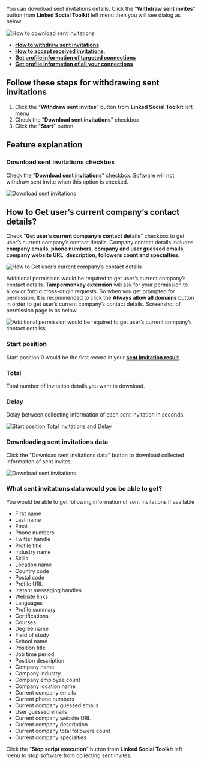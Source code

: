 You can download sent invitations details. Click the “**Withdraw sent invites**” button from  **Linked Social Toolkit** left menu then you will see dialog as below

![How to download sent invitations](https://github.com/ZiaUrR3hman/LinkedSocialToolkit/raw/master/images/How-to-Withdraw-sent-invites.png)

* [**How to withdraw sent invitations**](https://github.com/ZiaUrR3hman/LinkedSocialToolkit/wiki/How-to-withdraw-sent-invitations).
* [**How to accept received invitations**](https://github.com/ZiaUrR3hman/LinkedSocialToolkit/wiki/How-to-accept-received-invitations).
* [**Get profile information of targeted connections**](https://github.com/ZiaUrR3hman/LinkedSocialToolkit/wiki/How-to-get-profile-information-of-targeted-connections)
* [**Get profile information of all your connections**](https://github.com/ZiaUrR3hman/LinkedSocialToolkit/wiki/How-to-get-profile-information-of-all-your-connections)

## Follow these steps for withdrawing sent invitations
1. Click the “**Withdraw sent invites**” button from  **Linked Social Toolkit** left menu
2. Check the "**Download sent invitations**" checkbox
3. Click the "**Start**" button

## Feature explanation
### Download sent invitations checkbox
Check the "**Download sent invitations**" checkbox. Software will not withdraw sent invite when this option is checked.

![Download sent invitations](https://github.com/ZiaUrR3hman/LinkedSocialToolkit/raw/master/images/Download-sent-invitations-checkbox.png)

## How to Get user’s current company’s contact details?
Check “**Get user’s current company’s contact details**” checkbox to get user’s current company’s contact details. Company contact details includes **company emails**, **phone numbers**, **company and user guessed emails**, **company website URL**, **description**, **followers count and specialties**.

![How to Get user’s current company’s contact details](https://github.com/ZiaUrR3hman/LinkedSocialToolkit/raw/master/images/How-to-Get-users-current-companys-contact-details.png)

Additional permission would be required to get user’s current company’s contact details. **Tampermonkey extension** will ask for your permission to allow or forbid cross-origin requests. So when you get prompted for permission, It is recommended to click the **Always allow all domains** button in order to get user’s current company’s contact details. Screenshot of permission page is as below

![Additional permission would be required to get user’s current company’s contact detailss](https://github.com/ZiaUrR3hman/LinkedSocialToolkit/raw/master/images/permitCrossOriginRequest.png)

### Start position
Start position 0 would be the first record in your [**sent invitation result**](https://www.linkedin.com/mynetwork/invitation-manager/sent/).

### Total
Total number of invitation details you want to download.

### Delay
Delay between collecting information of each sent invitation in seconds.

![Start position Total invitations and Delay](https://github.com/ZiaUrR3hman/LinkedSocialToolkit/raw/master/images/Start-position-Total-invites-Delay.png)

### Downloading sent invitations data
Click the "Download sent invitations data" button to download collected informaiton of sent invites.

![Download sent invitations](https://github.com/ZiaUrR3hman/LinkedSocialToolkit/raw/master/images/Download-sent-invitations-button.png)

### What sent invitations data would you be able to get?
You would be able to get following information of sent invitations if available
* First name
* Last name
* Email
* Phone numbers
* Twitter handle
* Profile title
* Industry name
* Skills
* Location name
* Country code
* Postal code
* Profile URL
* Instant messaging handles
* Website links
* Languages
* Profile summary
* Certifications
* Courses
* Degree name
* Field of study 
* School name
* Position title
* Job time period
* Position description
* Company name
* Company industry
* Company employee count
* Company location name
* Current company emails
* Current phone numbers
* Current company guessed emails
* User guessed emails
* Current company website URL
* Current company description
* Current company total followers count
* Current company specialties

Click the “**Stop script execution**” button from **Linked Social Toolkit** left menu to stop software from collecting sent invites.

